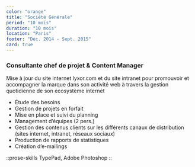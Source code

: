 ```yaml
---
color: "orange"
title: "Société Générale"
period: "10 mois"
duration: "10 mois"
location: "Paris"
footer: "Déc. 2014 - Sept. 2015"
card: true
---
```


### Consultante chef de projet & Content Manager

Mise à jour du site internet lyxor.com et du site intranet pour promouvoir et accompagner la marque dans son activité web à travers la gestion quotidienne de son ecosystème internet

- Étude des besoins
- Gestion de projets en forfait
- Mise en place et suivi du planning
- Management d’équipes (2 pers.)
- Gestion des contenus clients sur les différents canaux de distribution (sites internet, intranet, réseaux sociaux)
- Production de rapports de statistiques
- Création d’e-mailings

::prose-skills
TypePad, Adobe Photoshop
::